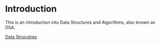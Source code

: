 # Introduction
This is an introduction into Data Structures and Algorithms, also known as DSA.

[Data Strucutres](01-DataStructures/Readme.md)
